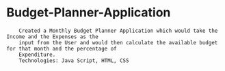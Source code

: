 # Budget-Planner-Application
        Created a Monthly Budget Planner Application which would take the Income and the Expenses as the 
        input from the User and would then calculate the available budget for that month and the percentage of 
        Expenditure.    
        Technologies: Java Script, HTML, CSS
